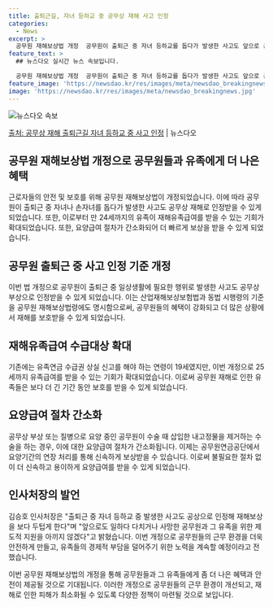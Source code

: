 ```yaml
---
title: 출퇴근길, 자녀 등하교 중 공무상 재해 사고 인정
categories:
  - News
excerpt: >
  공무원 재해보상법 개정  공무원이 출퇴근 중 자녀 등하교를 돕다가 발생한 사고도 앞으로 공무상 재해로 인정받…
feature_text: >
  ## 뉴스다오 실시간 뉴스 속보입니다.

  공무원 재해보상법 개정  공무원이 출퇴근 중 자녀 등하교를 돕다가 발생한 사고도 앞으로 공무상 재해로 인정받…
feature_image: 'https://newsdao.kr/res/images/meta/newsdao_breakingnews.jpg'
image: 'https://newsdao.kr/res/images/meta/newsdao_breakingnews.jpg'
---
```


![뉴스다오 속보](https://newsdao.kr/res/images/meta/newsdao_breakingnews.jpg)

[출처: 공무상 재해 출퇴근길 자녀 등하교 중 사고 인정](https://newsdao.kr/4166) | 뉴스다오

## 공무원 재해보상법 개정으로 공무원들과 유족에게 더 나은 혜택

근로자들의 안전 및 보호를 위해 공무원 재해보상법이 개정되었습니다. 이에 따라 공무원이 출퇴근 중 자녀나 손자녀를 돕다가 발생한 사고도 공무상 재해로 인정받을 수 있게 되었습니다. 또한, 이로부터 만 24세까지의 유족이 재해유족급여를 받을 수 있는 기회가 확대되었습니다. 또한, 요양급여 절차가 간소화되어 더 빠르게 보상을 받을 수 있게 되었습니다.

## 공무원 출퇴근 중 사고 인정 기준 개정
이번 법 개정으로 공무원이 출퇴근 중 일상생활에 필요한 행위로 발생한 사고도 공무상 부상으로 인정받을 수 있게 되었습니다. 이는 산업재해보상보험법과 동법 시행령의 기준을 공무원 재해보상법령에도 명시함으로써, 공무원들의 혜택이 강화되고 더 많은 상황에서 재해를 보호받을 수 있게 되었습니다.

## 재해유족급여 수급대상 확대
기존에는 유족연금 수급권 상실 신고를 해야 하는 연령이 19세였지만, 이번 개정으로 25세까지 유족급여를 받을 수 있는 기회가 확대되었습니다. 이로써 공무원 재해로 인한 유족들은 보다 더 긴 기간 동안 보호를 받을 수 있게 되었습니다.

## 요양급여 절차 간소화
공무상 부상 또는 질병으로 요양 중인 공무원이 수술 때 삽입한 내고정물을 제거하는 수술을 하는 경우, 이에 대한 요양급여 절차가 간소화됩니다. 이제는 공무원연금공단에서 요양기간의 연장 처리를 통해 신속하게 보상받을 수 있습니다. 이로써 불필요한 절차 없이 더 신속하고 용이하게 요양급여를 받을 수 있게 되었습니다.

## 인사처장의 발언
김승호 인사처장은 "출퇴근 중 자녀 등하교 중 발생한 사고도 공상으로 인정해 재해보상을 보다 두텁게 한다"며 "앞으로도 일하다 다치거나 사망한 공무원과 그 유족을 위한 제도적 지원을 아끼지 않겠다"고 밝혔습니다. 이번 개정으로 공무원들의 근무 환경을 더욱 안전하게 만들고, 유족들의 경제적 부담을 덜어주기 위한 노력을 계속할 예정이라고 전했습니다.

이번 공무원 재해보상법의 개정을 통해 공무원들과 그 유족들에게 좀 더 나은 혜택과 안전이 제공될 것으로 기대됩니다. 이러한 개정으로 공무원들의 근무 환경이 개선되고, 재해로 인한 피해가 최소화될 수 있도록 다양한 정책이 마련될 것으로 보입니다.
